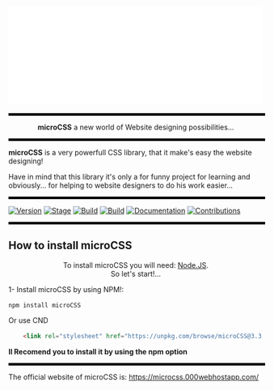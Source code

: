 <p align="center">
  <img src="resources/images/microCSS Logo wobg white.png">
</p>
<hr style="width: 100%; border: solid 2px black;">
<p align="center">
  <b>microCSS</b> a new world of Website designing possibilities...
</p>
<hr style="width: 100%; border: solid 2px black;">

**microCSS** is a very powerfull CSS library, that it make's easy the website designing!

Have in mind that this library it's only a for funny project for learning and obviously... for helping to website designers to do his work easier...

<hr style="width: 100%; border: solid 2px black;">

[![Version](https://img.shields.io/badge/microCSS-1.0.0-blue.svg?maxAge=259200)]()
[![Stage](https://img.shields.io/badge/Release-UnderDevelopment-orange.svg)]()
[![Build](https://img.shields.io/badge/Supported_CSS_Version-Css3-blue.svg)]()
[![Build](https://img.shields.io/badge/Intall_Method-NPM-darkgreen.svg)]()
[![Documentation](https://img.shields.io/badge/Docs-Press_Here!-purple.svg?maxAge=259200)](https://microcss.000webhostapp.com/documentation/en)
[![Contributions](https://img.shields.io/badge/Contributions-Press_Here!-yellow.svg?maxAge=259200)](https://microcss.000webhostapp.com/contribute/)

<hr style="width: 100%; border: solid 2px black;">

## How to install **microCSS**
<p align="center">
  To install microCSS you will need:
  <a href="https://nodejs.org/">Node.JS</a>. <br>
  So let's start!...
</p>
1- Install microCSS by using  NPM!: <br>

```npm
npm install microCSS
```
Or use CND

```html
    <link rel="stylesheet" href="https://unpkg.com/browse/microCSS@3.3.1/dist/main.css">
```
 **Il Recomend you to install it by using the npm option**

<hr style="width: 100%; border: solid 2px black;">

The official website of microCSS is: https://microcss.000webhostapp.com/
